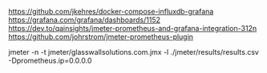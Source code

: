 https://github.com/jkehres/docker-compose-influxdb-grafana
https://grafana.com/grafana/dashboards/1152
https://dev.to/qainsights/jmeter-prometheus-and-grafana-integration-312n
https://github.com/johrstrom/jmeter-prometheus-plugin

jmeter -n -t jmeter/glasswallsolutions.com.jmx -l ./jmeter/results/results.csv -Dprometheus.ip=0.0.0.0

